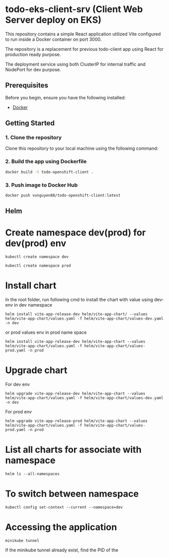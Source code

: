 # todo-eks-client-srv (Client Web Server deploy on EKS)

This repository contains a simple React application utilized Vite configured to run inside a Docker container on port 3000.

The repository is a replacement for previous todo-client app using React for production ready purpose.

The deployment service using both ClusterIP for internal traffic and NodePort for dev purpose.

## Prerequisites

Before you begin, ensure you have the following installed:

- [Docker](https://docs.docker.com/get-docker/)

## Getting Started

### 1. Clone the repository

Clone this repository to your local machine using the following command:

### 2. Build the app using Dockerfile
```sh
docker build -t todo-openshift-client .
```

### 3. Push image to Docker Hub
```sh
docker push vunguyen88/todo-openshift-client:latest
```

## Helm

# Create namespace dev(prod) for dev(prod) env
```
kubectl create namespace dev
```

```
kubectl create namespace prod
```

# Install chart

In the root folder, run following cmd to install the chart with value using dev-env in dev namespace
```
helm install vite-app-release-dev helm/vite-app-chart/ --values helm/vite-app-chart/values.yaml -f helm/vite-app-chart/values-dev.yaml -n dev
```
or prod values env in prod name space
```
helm install vite-app-release-dev helm/vite-app-chart --values helm/vite-app-chart/values.yaml -f helm/vite-app-chart/values-prod.yaml -n prod
```
# Upgrade chart
For dev env
```
helm upgrade vite-app-release-dev helm/vite-app-chart --values helm/vite-app-chart/values.yaml -f helm/vite-app-chart/values-dev.yaml -n dev
```

For prod env
```
helm upgrade vite-app-release-prod helm/vite-app-chart --values helm/vite-app-chart/values.yaml -f helm/vite-app-chart/values-prod.yaml -n prod
```

# List all charts for associate with namespace
```
helm ls --all-namespaces
```

# To switch between namespace
```
kubectl config set-context --current --namespace=dev
```

# Accessing the application
```
minikube tunnel
```
If the minikube tunnel already exist, find the PID of the 